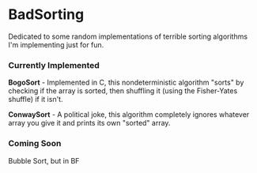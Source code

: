 # BadSorting
Dedicated to some random implementations of terrible sorting algorithms I'm implementing just for fun.
### Currently Implemented
**BogoSort** - Implemented in C, this nondeterministic algorithm "sorts" by checking if the array is sorted, then shuffling it (using the Fisher-Yates shuffle) if it isn't.

**ConwaySort** - A political joke, this algorithm completely ignores whatever array you give it and prints its own "sorted" array.
### Coming Soon
Bubble Sort, but in BF

